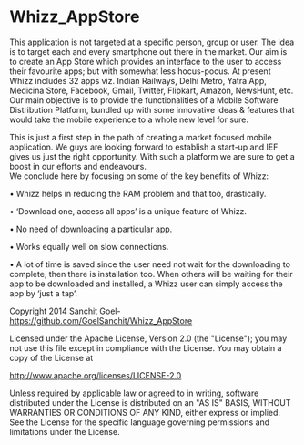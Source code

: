 # Whizz_AppStore
This application is not targeted at a specific person, group or user. The idea is to target each and every smartphone out there in the market.
Our aim is to create an App Store which provides an interface to the user to access their favourite apps; but with somewhat less hocus-pocus. At present Whizz includes 32 apps viz. Indian Railways, Delhi Metro, Yatra App, Medicina Store, Facebook, Gmail, Twitter, Flipkart, Amazon, NewsHunt, etc.
Our main objective is to provide the functionalities of a Mobile Software Distribution Platform, bundled up with some innovative ideas & features that would take the mobile experience to a whole new level for sure.


This is just a first step in the path of creating a market focused mobile application. We guys are looking forward to establish a start-up and IEF gives us just the right opportunity. With such a platform we are sure to get a boost in our efforts and endeavours.  
We conclude here by focusing on some of the key benefits of Whizz:

•	Whizz helps in reducing the RAM problem and that too, drastically.

•	‘Download one, access all apps’ is a unique feature of Whizz.

•	No need of downloading a particular app.

•	Works equally well on slow connections.

•	A lot of time is saved since the user need not wait for the downloading to complete, then there is installation too. When others will be waiting for their app to be downloaded and installed, a Whizz user can simply access the app by ‘just a tap’.


Copyright 2014 Sanchit Goel- https://github.com/GoelSanchit/Whizz_AppStore

Licensed under the Apache License, Version 2.0 (the "License");
you may not use this file except in compliance with the License.
You may obtain a copy of the License at

   http://www.apache.org/licenses/LICENSE-2.0

Unless required by applicable law or agreed to in writing, software
distributed under the License is distributed on an "AS IS" BASIS,
WITHOUT WARRANTIES OR CONDITIONS OF ANY KIND, either express or implied.
See the License for the specific language governing permissions and
limitations under the License.

